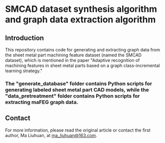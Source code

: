 # SMCAD dataset synthesis algorithm and graph data extraction algorithm
## Introduction
This repository contains code for generating and extracting graph data from the sheet metal part machining feature dataset (named the SMCAD dataset), which is mentioned in the paper "Adaptive recognition of machining features in sheet metal parts based on a graph class-incremental learning strategy."
### The "generate_database" folder contains Python scripts for generating labeled sheet metal part CAD models, while the "data_pretreatment" folder contains Python scripts for extracting maFEG graph data.
## Contact
For more information, please read the original article or contact the first author, Ma Liuhuan, at ma_liuhuan@163.com.
